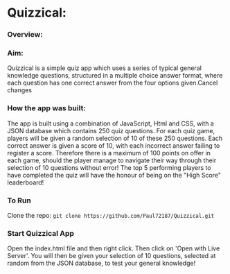 # Quizzical:

### Overview:
### Aim:
Quizzical is a simple quiz app which uses a series of typical general knowledge questions, structured in a multiple choice answer format, where each question has one correct answer from the four options given.Cancel changes

### How the app was built:
The app is built using a combination of JavaScript, Html and CSS, with a JSON database which contains 250 quiz questions. For each quiz game, players will be given a random selection of 10 of these 250 questions. Each correct answer is given a score of 10, with each incorrect answer failing to register a score. Therefore there is a maximum of 100 points on offer in each game, should the player manage to navigate their way through their selection of 10 questions without error! The top 5 performing players to have completed the quiz will have the honour of being on the "High Score" leaderboard!

### To Run
Clone the repo: `git clone https://github.com/Paul72187/Quizzical.git`

### Start Quizzical App
Open the index.html file and then right click. Then click on 'Open with Live Server'. You will then be given your selection of 10 questions, selected at random from the JSON database, to test your general knowledge!
